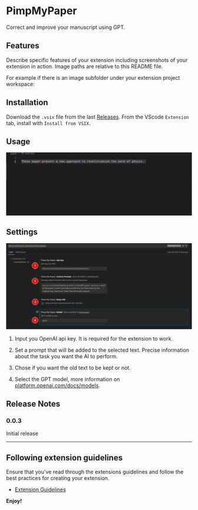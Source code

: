 # PimpMyPaper

Correct and improve your manuscript using GPT.

## Features

Describe specific features of your extension including screenshots of your extension in action. Image paths are relative to this README file.

For example if there is an image subfolder under your extension project workspace:

## Installation

Download the `.vsix` file from the last [Releases](./releases/).
From the VScode  `Extension` tab, install with `Install from VSIX`. 

## Usage

![Usage](images/usage.gif)

## Settings

![Settings](images/settings.png)

1. Input you OpenAI api key. It is required for the extension to work.

2. Set a prompt that will be added to the selected text. 
Precise information about the task you want the AI to perform.

3. Chose if you want the old text to be kept or not.

4. Select the GPT model, more information on [platform.openai.com/docs/models](https://platform.openai.com/docs/models/).

## Release Notes


### 0.0.3

Initial release


---

## Following extension guidelines

Ensure that you've read through the extensions guidelines and follow the best practices for creating your extension.

* [Extension Guidelines](https://code.visualstudio.com/api/references/extension-guidelines)


**Enjoy!**
